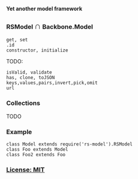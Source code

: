 **Yet another model framework**


### RSModel <big><big>&cap;</big></big> Backbone.Model

    get, set
    .id
    constructor, initialize

TODO:

    isValid, validate
    has, clone, toJSON
    keys,values,pairs,invert,pick,omit
    url

### Collections

TODO


### Example

    class Model extends require('rs-model').RSModel
    class Foo extends Model
    class Foo2 extends Foo


### [License: MIT](LICENSE.txt)
